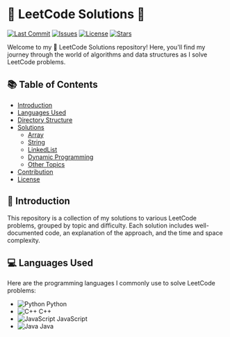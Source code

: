 # 🚀 LeetCode Solutions 🧠

[![Last Commit](https://img.shields.io/github/last-commit/yourusername/leetcode-solutions?style=flat-square)](https://github.com/yourusername/leetcode-solutions/commits/main)
[![Issues](https://img.shields.io/github/issues/yourusername/leetcode-solutions?style=flat-square)](https://github.com/yourusername/leetcode-solutions/issues)
[![License](https://img.shields.io/github/license/yourusername/leetcode-solutions?style=flat-square)](LICENSE)
[![Stars](https://img.shields.io/github/stars/yourusername/leetcode-solutions?style=flat-square)](https://github.com/yourusername/leetcode-solutions/stargazers)

Welcome to my 📝 LeetCode Solutions repository! Here, you'll find my journey through the world of algorithms and data structures as I solve LeetCode problems.

## 📚 Table of Contents
- [Introduction](#introduction)
- [Languages Used](#languages-used)
- [Directory Structure](#directory-structure)
- [Solutions](#solutions)
  - [Array](#array)
  - [String](#string)
  - [LinkedList](#linkedlist)
  - [Dynamic Programming](#dynamic-programming)
  - [Other Topics](#other-topics)
- [Contribution](#contribution)
- [License](#license)

## 🌟 Introduction

This repository is a collection of my solutions to various LeetCode problems, grouped by topic and difficulty. Each solution includes well-documented code, an explanation of the approach, and the time and space complexity.

## 💻 Languages Used

Here are the programming languages I commonly use to solve LeetCode problems:

- ![Python](https://img.shields.io/badge/-Python-3776AB?style=flat-square&logo=python&logoColor=white) Python
- ![C++](https://img.shields.io/badge/-C++-00599C?style=flat-square&logo=cplusplus&logoColor=white) C++
- ![JavaScript](https://img.shields.io/badge/-JavaScript-F7DF1E?style=flat-square&logo=javascript&logoColor=black) JavaScript
- ![Java](https://img.shields.io/badge/-Java-007396?style=flat-square&logo=java&logoColor=white) Java
